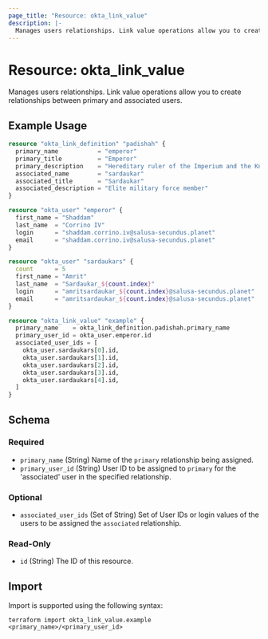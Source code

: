 ```yaml
---
page_title: "Resource: okta_link_value"
description: |-
  Manages users relationships. Link value operations allow you to create relationships between primary and associated users.
---
```


# Resource: okta_link_value

Manages users relationships. Link value operations allow you to create relationships between primary and associated users.

## Example Usage

```terraform
resource "okta_link_definition" "padishah" {
  primary_name           = "emperor"
  primary_title          = "Emperor"
  primary_description    = "Hereditary ruler of the Imperium and the Known Universe"
  associated_name        = "sardaukar"
  associated_title       = "Sardaukar"
  associated_description = "Elite military force member"
}

resource "okta_user" "emperor" {
  first_name = "Shaddam"
  last_name  = "Corrino IV"
  login      = "shaddam.corrino.iv@salusa-secundus.planet"
  email      = "shaddam.corrino.iv@salusa-secundus.planet"
}

resource "okta_user" "sardaukars" {
  count      = 5
  first_name = "Amrit"
  last_name  = "Sardaukar_${count.index}"
  login      = "amritsardaukar_${count.index}@salusa-secundus.planet"
  email      = "amritsardaukar_${count.index}@salusa-secundus.planet"
}

resource "okta_link_value" "example" {
  primary_name    = okta_link_definition.padishah.primary_name
  primary_user_id = okta_user.emperor.id
  associated_user_ids = [
    okta_user.sardaukars[0].id,
    okta_user.sardaukars[1].id,
    okta_user.sardaukars[2].id,
    okta_user.sardaukars[3].id,
    okta_user.sardaukars[4].id,
  ]
}
```

<!-- schema generated by tfplugindocs -->
## Schema

### Required

- `primary_name` (String) Name of the `primary` relationship being assigned.
- `primary_user_id` (String) User ID to be assigned to `primary` for the 'associated' user in the specified relationship.

### Optional

- `associated_user_ids` (Set of String) Set of User IDs or login values of the users to be assigned the `associated` relationship.

### Read-Only

- `id` (String) The ID of this resource.

## Import

Import is supported using the following syntax:

```shell
terraform import okta_link_value.example <primary_name>/<primary_user_id>
```
